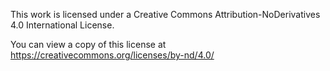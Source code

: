 This work is licensed under a Creative Commons Attribution-NoDerivatives 4.0 International License.

You can view a copy of this license at <https://creativecommons.org/licenses/by-nd/4.0/>
